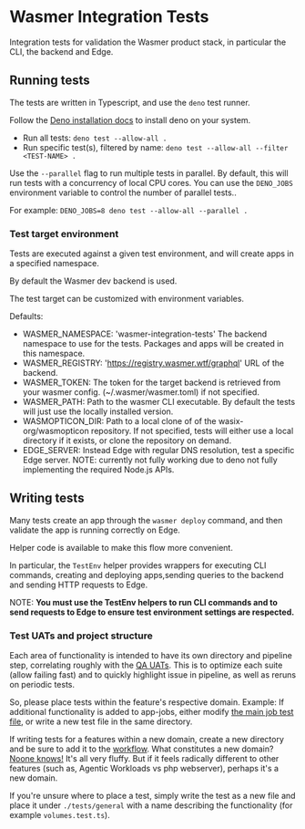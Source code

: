 # Wasmer Integration Tests

Integration tests for validation the Wasmer product stack, in particular the
CLI, the backend and Edge.

## Running tests

The tests are written in Typescript, and use the `deno` test runner.

Follow the
[Deno installation docs](https://docs.deno.com/runtime/fundamentals/installation/)
to install deno on your system.

- Run all tests: `deno test --allow-all .`
- Run specific test(s), filtered by name:
  `deno test --allow-all --filter <TEST-NAME> .`

Use the `--parallel` flag to run multiple tests in parallel. By default, this
will run tests with a concurrency of local CPU cores. You can use the
`DENO_JOBS` environment variable to control the number of parallel tests..

For example: `DENO_JOBS=8 deno test --allow-all --parallel .`

### Test target environment

Tests are executed against a given test environment, and will create apps in a
specified namespace.

By default the Wasmer dev backend is used.

The test target can be customized with environment variables.

Defaults:

- WASMER_NAMESPACE: 'wasmer-integration-tests' The backend namespace to use for
  the tests. Packages and apps will be created in this namespace.
- WASMER_REGISTRY: 'https://registry.wasmer.wtf/graphql' URL of the backend.
- WASMER_TOKEN: <null> The token for the target backend is retrieved from your
  wasmer config. (~/.wasmer/wasmer.toml) if not specified.
- WASMER_PATH: <null> Path to the wasmer CLI executable. By default the tests
  will just use the locally installed version.
- WASMOPTICON_DIR: <null> Path to a local clone of of the wasix-org/wasmopticon
  repository. If not specified, tests will either use a local directory if it
  exists, or clone the repository on demand.
- EDGE_SERVER: <null> Instead Edge with regular DNS resolution, test a specific
  Edge server. NOTE: currently not fully working due to deno not fully
  implementing the required Node.js APIs.

## Writing tests

Many tests create an app through the `wasmer deploy` command, and then validate
the app is running correctly on Edge.

Helper code is available to make this flow more convenient.

In particular, the `TestEnv` helper provides wrappers for executing CLI
commands, creating and deploying apps,sending queries to the backend and sending
HTTP requests to Edge.

NOTE: **You must use the TestEnv helpers to run CLI commands and to send
requests to Edge to ensure test environment settings are respected.**

### Test UATs and project structure

Each area of functionality is intended to have its own directory and pipeline step, correlating roughly with the [QA UATs](https://linear.app/wasmer/settings/teams/QA/templates).
This is to optimize each suite (allow failing fast) and to quickly highlight issue in pipeline, as well as reruns on periodic tests.

So, please place tests within the feature's respective domain.
Example: If additional functionality is added to app-jobs, either modify [the main job test file](./tests/job/job.test.ts), or write a new test file in the same directory.

If writing tests for a features within a new domain, create a new directory and be sure to add it to the [workflow](./.github/workflows/integration-test-workflow.yaml).
What constitutes a new domain?
[Noone knows!](https://redis.io/glossary/domain-driven-design-ddd/#:~:text=At%20its%20core%2C%20DDD%20is,within%20which%20the%20software%20operates.)
It's all very fluffy.
But if it feels radically different to other features (such as, Agentic Workloads vs php webserver), perhaps it's a new domain.

If you're unsure where to place a test, simply write the test as a new file and place it under `./tests/general` with a name describing the functionality (for example `volumes.test.ts`).
